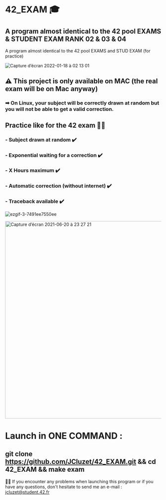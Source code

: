 # 42_EXAM 🎓
 ## A program almost identical to the 42 pool EXAMS & STUDENT EXAM RANK 02 & 03 & 04

 A program almost identical to the 42 pool EXAMS and STUD EXAM (for practice)

![Capture d’écran 2022-01-18 à 02 13 01](https://user-images.githubusercontent.com/55356071/149853874-a8f19eb8-e072-408c-b9a3-0908bed9b461.png)

## ⚠️ This project is only available on MAC (the real exam will be on Mac anyway)
###     ➡ On Linux, your subject will be correctly drawn at random but you will not be able to get a valid correction.

 ## Practice like for the 42 exam 🏊‍♂️

 ### - Subject drawn at random ✔️
 ### - Exponential waiting for a correction ✔️
 ### - X Hours maximum ✔️
 ### - Automatic correction (without internet) ✔️
 ### - Traceback available ✔️

 ![ezgif-3-7491ee7550ee](https://user-images.githubusercontent.com/55356071/122689110-a1c8a600-d220-11eb-82e2-70531e91c4d9.gif)

 <img width="638" alt="Capture d’écran 2021-06-20 à 23 27 21" src="https://user-images.githubusercontent.com/55356071/122689336-16501480-d222-11eb-81a3-17451edf18c3.png">

 # Launch in ONE COMMAND : 

 ## git clone https://github.com/JCluzet/42_EXAM.git && cd 42_EXAM && make exam
 
 👋🏼 If you encounter any problems when launching this program or if you have any questions, don't hesitate to send me an e-mail : jcluzet@student.42.fr
